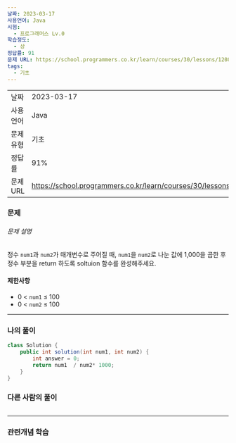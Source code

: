```yaml
---
날짜: 2023-03-17
사용언어: Java
시험:
  - 프로그래머스 Lv.0
학습정도:
  - 상
정답률: 91
문제 URL: https://school.programmers.co.kr/learn/courses/30/lessons/120806
tags:
  - 기초
---
```

|           |                                                                  |
| --------- | ---------------------------------------------------------------- |
| 날짜      | 2023-03-17                                                       |
| 사용 언어 | Java                                                             |
| 문제 유형 | 기초                                                             |
| 정답률    | 91%                                                              |
| 문제 URL  | https://school.programmers.co.kr/learn/courses/30/lessons/120806 |

### 문제

###### 문제 설명

정수 `num1`과 `num2`가 매개변수로 주어질 때, `num1`을 `num2`로 나눈 값에 1,000을 곱한 후 정수 부분을 return 하도록 soltuion 함수를 완성해주세요.

#### 제한사항

- 0 < `num1` ≤ 100
- 0 < `num2` ≤ 100

---

### 나의 풀이

```java
class Solution {
    public int solution(int num1, int num2) {
        int answer = 0;
        return num1  / num2* 1000;
    }
}
```

### 다른 사람의 풀이

```java

```

---
### 관련개념 학습
